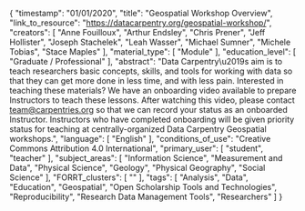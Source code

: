 {
    "timestamp": "01/01/2020",
    "title": "Geospatial Workshop Overview",
    "link_to_resource": "https://datacarpentry.org/geospatial-workshop/",
    "creators": [
        "Anne Fouilloux",
        "Arthur Endsley",
        "Chris Prener",
        "Jeff Hollister",
        "Joseph Stachelek",
        "Leah Wasser",
        "Michael Sumner",
        "Michele Tobias",
        "Stace Maples"
    ],
    "material_type": [
        "Module"
    ],
    "education_level": [
        "Graduate / Professional"
    ],
    "abstract": "Data Carpentry\u2019s aim is to teach researchers basic concepts, skills, and tools for working with data so that they can get more done in less time, and with less pain. Interested in teaching these materials? We have an onboarding video available to prepare Instructors to teach these lessons. After watching this video, please contact team@carpentries.org so that we can record your status as an onboarded Instructor. Instructors who have completed onboarding will be given priority status for teaching at centrally-organized Data Carpentry Geospatial workshops.",
    "language": [
        "English"
    ],
    "conditions_of_use": "Creative Commons Attribution 4.0 International",
    "primary_user": [
        "student",
        "teacher"
    ],
    "subject_areas": [
        "Information Science",
        "Measurement and Data",
        "Physical Science",
        "Geology",
        "Physical Geography",
        "Social Science"
    ],
    "FORRT_clusters": [
        ""
    ],
    "tags": [
        "Analysis",
        "Data",
        "Education",
        "Geospatial",
        "Open Scholarship Tools and Technologies",
        "Reproducibility",
        "Research Data Management Tools",
        "Researchers"
    ]
}